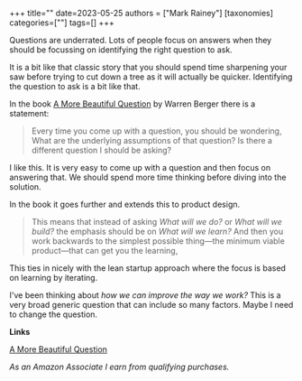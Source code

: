 +++
title=""
date=2023-05-25
authors = ["Mark Rainey"]
[taxonomies]
categories=[""]
tags=[]
+++

Questions are underrated. Lots of people focus on answers when they should be focussing on identifying the right question to ask.

<!-- more -->

It is a bit like that classic story that you should spend time sharpening your saw before trying to cut down a tree as it will actually be quicker. Identifying the question to ask is a bit like that.

In the book [A More Beautiful Question](https://amzn.to/43sNlcW) by Warren Berger there is a statement:

> Every time you come up with a question, you should be wondering, What are the underlying assumptions of that question? Is there a different question I should be asking?

I like this. It is very easy to come up with a question and then focus on answering that. We should spend more time thinking before diving into the solution.

In the book it goes further and extends this to product design.

> This means that instead of asking *What will we do?* or *What will we build?* the emphasis should be on *What will we learn?* And then you work backwards to the simplest possible thing—the minimum viable product—that can get you the learning,

This ties in nicely with the lean startup approach where the focus is based on learning by iterating.

I've been thinking about *how we can improve the way we work?* This is a very broad generic question that can include so many factors. Maybe I need to change the question.

__Links__

[A More Beautiful Question](https://amzn.to/43sNlcW)


*As an Amazon Associate I earn from qualifying purchases.*